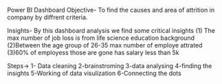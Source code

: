 Power BI Dashboard
Objective- To find the causes and area of attrition in company by diffrent criteria.

Insights- By this dashboard analysis we find some critical insights (1) The max number of job loss is from life science education background (2)Between the age group of 26-35 max number of employe attrated (3)60% of employess those are gone has salary less than 5k

Steps->   1- Data cleaning 2-brainstroming 3-data analysing 4-finding the insights 5-Working of data visulization 6-Connecting the dots 

